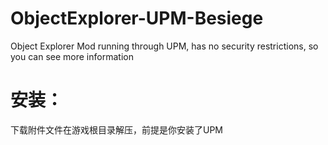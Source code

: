 # ObjectExplorer-UPM-Besiege

Object Explorer Mod running through UPM, has no security restrictions, so you can see more information

# 安装：
  下载附件文件在游戏根目录解压，前提是你安装了UPM
